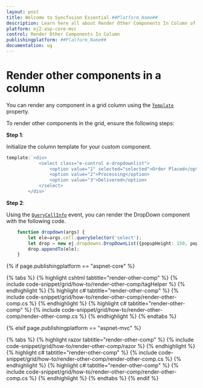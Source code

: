 ```yaml
---
layout: post
title: Welcome to Syncfusion Essential ##Platform_Name##
description: Learn here all about Render Other Components In Column of Syncfusion Essential ##Platform_Name## widgets based on HTML5 and jQuery.
platform: ej2-asp-core-mvc
control: Render Other Components In Column
publishingplatform: ##Platform_Name##
documentation: ug
---
```



# Render other components in a column

You can render any component in a grid column using the [`Template`](https://help.syncfusion.com/cr/aspnetcore-js2/Syncfusion.EJ2.Grids.GridColumn.html#Syncfusion_EJ2_Grids_GridColumn_Template) property.

To render other components in the grid, ensure the following steps:

**Step 1**:

Initialize the column template for your custom component.

```typescript
template:`<div>
            <select class="e-control e-dropdownlist">
                <option value="1" selected="selected">Order Placed</option>
                <option value="2">Processing</option>
                <option value="3">Delivered</option>
            </select>
        </div>`

```

**Step 2**:

Using the [`QueryCellInfo`](https://help.syncfusion.com/cr/aspnetcore-js2/Syncfusion.EJ2.Grids.Grid.html#Syncfusion_EJ2_Grids_Grid_QueryCellInfo) event, you can render the DropDown component with the following code.

```typescript
    function dropdown(args) {
        let ele=args.cell.querySelector('select');
        let drop = new ej.dropdowns.DropDownList({popupHeight: 150, popupWidth: 150});
        drop.appendTo(ele);
    }

```

{% if page.publishingplatform == "aspnet-core" %}

{% tabs %}
{% highlight cshtml tabtitle="render-other-comp" %}
{% include code-snippet/grid/how-to/render-other-comp/tagHelper %}
{% endhighlight %}
{% highlight c# tabtitle="render-other-comp" %}
{% include code-snippet/grid/how-to/render-other-comp/render-other-comp.cs %}
{% endhighlight %}
{% highlight c# tabtitle="render-other-comp" %}
{% include code-snippet/grid/how-to/render-other-comp/render-other-comp.cs %}
{% endhighlight %}
{% endtabs %}

{% elsif page.publishingplatform == "aspnet-mvc" %}

{% tabs %}
{% highlight razor tabtitle="render-other-comp" %}
{% include code-snippet/grid/how-to/render-other-comp/razor %}
{% endhighlight %}
{% highlight c# tabtitle="render-other-comp" %}
{% include code-snippet/grid/how-to/render-other-comp/render-other-comp.cs %}
{% endhighlight %}
{% highlight c# tabtitle="render-other-comp" %}
{% include code-snippet/grid/how-to/render-other-comp/render-other-comp.cs %}
{% endhighlight %}
{% endtabs %}
{% endif %}


